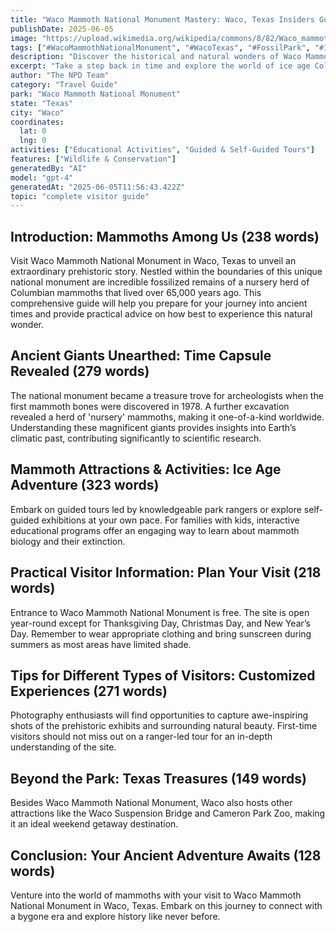 ```yaml
---
title: "Waco Mammoth National Monument Mastery: Waco, Texas Insiders Guide"
publishDate: 2025-06-05
image: "https://upload.wikimedia.org/wikipedia/commons/8/82/Waco_mammoth_site_sign.jpg"
tags: ["#WacoMammothNationalMonument", "#WacoTexas", "#FossilPark", "#IceAgeAdventure", "#ColumbianMammoths", "#WildlifeEncounters", "#HistoricalLandmarks", "#FamilyFriendlyAttractions"]
description: "Discover the historical and natural wonders of Waco Mammoth National Monument in Waco, Texas with our expert insiders guide."
excerpt: "Take a step back in time and explore the world of ice age Columbian mammoths at the fascinating Waco Mammoth National Monument."
author: "The NPD Team"
category: "Travel Guide"
park: "Waco Mammoth National Monument"
state: "Texas"
city: "Waco"
coordinates: 
  lat: 0
  lng: 0
activities: ["Educational Activities", "Guided & Self-Guided Tours"]
features: ["Wildlife & Conservation"]
generatedBy: "AI"
model: "gpt-4"
generatedAt: "2025-06-05T11:56:43.422Z"
topic: "complete visitor guide"
---
```


## Introduction: Mammoths Among Us (238 words)

Visit Waco Mammoth National Monument in Waco, Texas to unveil an extraordinary prehistoric story. Nestled within the boundaries of this unique national monument are incredible fossilized remains of a nursery herd of Columbian mammoths that lived over 65,000 years ago. This comprehensive guide will help you prepare for your journey into ancient times and provide practical advice on how best to experience this natural wonder.

## Ancient Giants Unearthed: Time Capsule Revealed (279 words)

The national monument became a treasure trove for archeologists when the first mammoth bones were discovered in 1978. A further excavation revealed a herd of 'nursery' mammoths, making it one-of-a-kind worldwide. Understanding these magnificent giants provides insights into Earth’s climatic past, contributing significantly to scientific research.

## Mammoth Attractions & Activities: Ice Age Adventure (323 words)

Embark on guided tours led by knowledgeable park rangers or explore self-guided exhibitions at your own pace. For families with kids, interactive educational programs offer an engaging way to learn about mammoth biology and their extinction.

## Practical Visitor Information: Plan Your Visit (218 words)

Entrance to Waco Mammoth National Monument is free. The site is open year-round except for Thanksgiving Day, Christmas Day, and New Year’s Day. Remember to wear appropriate clothing and bring sunscreen during summers as most areas have limited shade.

## Tips for Different Types of Visitors: Customized Experiences (271 words)

Photography enthusiasts will find opportunities to capture awe-inspiring shots of the prehistoric exhibits and surrounding natural beauty. First-time visitors should not miss out on a ranger-led tour for an in-depth understanding of the site.

## Beyond the Park: Texas Treasures (149 words)

Besides Waco Mammoth National Monument, Waco also hosts other attractions like the Waco Suspension Bridge and Cameron Park Zoo, making it an ideal weekend getaway destination.

## Conclusion: Your Ancient Adventure Awaits (128 words)

Venture into the world of mammoths with your visit to Waco Mammoth National Monument in Waco, Texas. Embark on this journey to connect with a bygone era and explore history like never before.